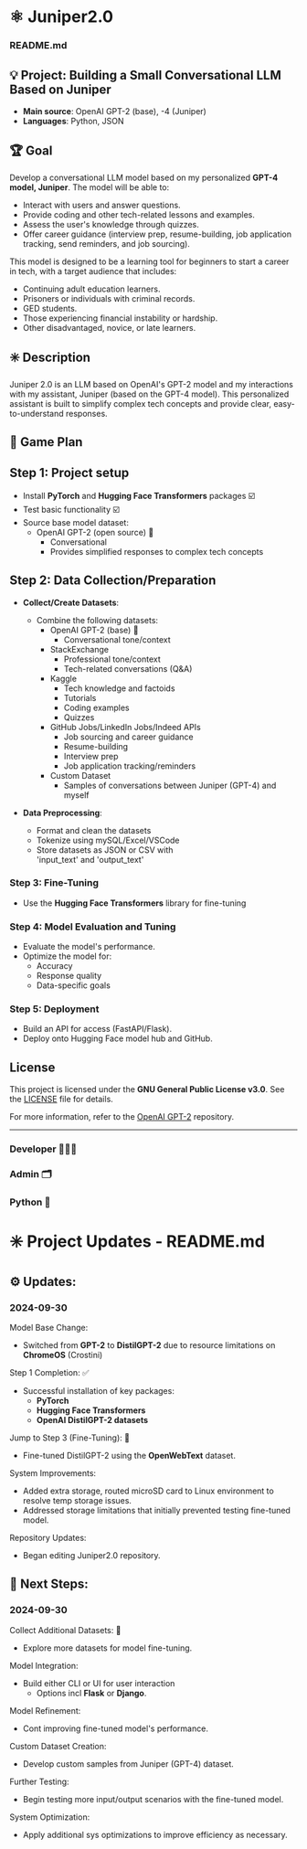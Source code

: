 # ⚛️ Juniper2.0
### README.md

## 💡 Project: Building a Small Conversational LLM Based on Juniper
- **Main source**: OpenAI GPT-2 (base), -4 (Juniper)
- **Languages**: Python, JSON

## 🏆 Goal
Develop a conversational LLM model based on my personalized **GPT-4 model, Juniper**. The model will be able to:
- Interact with users and answer questions.
- Provide coding and other tech-related lessons and examples.
- Assess the user's knowledge through quizzes.
- Offer career guidance (interview prep, resume-building, job application tracking, send reminders, and job sourcing).

This model is designed to be a learning tool for beginners to start a career in tech, with a target audience that includes:
- Continuing adult education learners.
- Prisoners or individuals with criminal records.
- GED students.
- Those experiencing financial instability or hardship.
- Other disadvantaged, novice, or late learners.

## ✳️ Description
Juniper 2.0 is an LLM based on OpenAI's GPT-2 model and my interactions with my assistant, Juniper (based on the GPT-4 model). This personalized assistant is built to simplify complex tech concepts and provide clear, easy-to-understand responses.

## 🏈 Game Plan

## Step 1: Project setup
- Install **PyTorch** and **Hugging Face Transformers** packages ☑️
- Test basic functionality ☑️
- Source base model dataset:
  - OpenAI GPT-2 (open source) 💬
    - Conversational
    - Provides simplified responses to complex        tech concepts
   
## Step 2: Data Collection/Preparation
- **Collect/Create Datasets**:
  - Combine the following datasets:
    - OpenAI GPT-2 (base) 💬
      - Conversational tone/context
    - StackExchange
      - Professional tone/context
      - Tech-related conversations (Q&A)
    - Kaggle
      - Tech knowledge and factoids
      - Tutorials
      - Coding examples
      - Quizzes
    - GitHub Jobs/LinkedIn Jobs/Indeed APIs
      - Job sourcing and career guidance
      - Resume-building
      - Interview prep
      - Job application tracking/reminders
    - Custom Dataset
      - Samples of conversations between                Juniper (GPT-4) and myself

- **Data Preprocessing**:
  - Format and clean the datasets
  - Tokenize using mySQL/Excel/VSCode
  - Store datasets as JSON or CSV with     
    'input_text' and 'output_text'

### Step 3: Fine-Tuning
- Use the **Hugging Face Transformers** library for fine-tuning

### Step 4: Model Evaluation and Tuning
- Evaluate the model's performance.
- Optimize the model for:
  - Accuracy
  - Response quality
  - Data-specific goals

### Step 5: Deployment
- Build an API for access (FastAPI/Flask).
- Deploy onto Hugging Face model hub and GitHub.

## License
This project is licensed under the **GNU General Public License v3.0**. See the [LICENSE](./LICENSE) file for details.

For more information, refer to the [OpenAI GPT-2](https://github.com/openai/gpt-2) repository.



---


### Developer 👩🏽‍💻
### Admin 🗂️
### Python 🐍


# ✳️ Project Updates - README.md


## ⚙️ Updates:

### 2024-09-30
Model Base Change:
- Switched from **GPT-2** to **DistilGPT-2** due to resource limitations on **ChromeOS** (Crostini)

Step 1 Completion: ✅
- Successful installation of key packages:
  - **PyTorch**
  - **Hugging Face Transformers**
  - **OpenAI DistilGPT-2 datasets**

Jump to Step 3 (Fine-Tuning): 💬
- Fine-tuned DistilGPT-2 using the **OpenWebText** dataset.

System Improvements:
- Added extra storage, routed microSD card to Linux environment to resolve temp storage issues.
- Addressed storage limitations that initially prevented testing fine-tuned model.

Repository Updates:
- Began editing Juniper2.0 repository.


## 📌 Next Steps:

### 2024-09-30
Collect Additional Datasets: 💬
- Explore more datasets for model fine-tuning.
  
Model Integration:
- Build either CLI or UI for user interaction
  - Options incl **Flask** or **Django**.
    
Model Refinement:
- Cont improving fine-tuned model's performance.
  
Custom Dataset Creation:
- Develop custom samples from Juniper (GPT-4) dataset.
  
Further Testing:
- Begin testing more input/output scenarios with the fine-tuned model.
  
System Optimization:
- Apply additional sys optimizations to improve efficiency as necessary.
